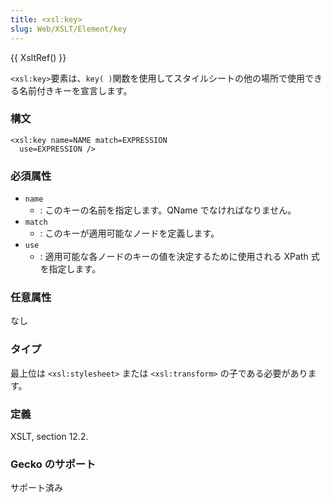 ```yaml
---
title: <xsl:key>
slug: Web/XSLT/Element/key
---
```

{{ XsltRef() }}

`<xsl:key>`要素は、`key( )`関数を使用してスタイルシートの他の場所で使用できる名前付きキーを宣言します。

### 構文

```
<xsl:key name=NAME match=EXPRESSION
  use=EXPRESSION />
```

### 必須属性

- `name`
  - : このキーの名前を指定します。QName でなければなりません。
- `match`
  - : このキーが適用可能なノードを定義します。
- `use`
  - : 適用可能な各ノードのキーの値を決定するために使用される XPath 式を指定します。

### 任意属性

なし

### タイプ

最上位は `<xsl:stylesheet>` または `<xsl:transform>` の子である必要があります。

### 定義

XSLT, section 12.2.

### Gecko のサポート

サポート済み
